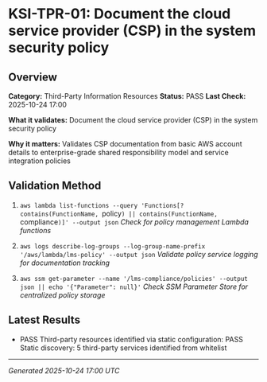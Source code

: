 # KSI-TPR-01: Document the cloud service provider (CSP) in the system security policy

## Overview

**Category:** Third-Party Information Resources
**Status:** PASS
**Last Check:** 2025-10-24 17:00

**What it validates:** Document the cloud service provider (CSP) in the system security policy

**Why it matters:** Validates CSP documentation from basic AWS account details to enterprise-grade shared responsibility model and service integration policies

## Validation Method

1. `aws lambda list-functions --query 'Functions[?contains(FunctionName, `policy`) || contains(FunctionName, `compliance`)]' --output json`
   *Check for policy management Lambda functions*

2. `aws logs describe-log-groups --log-group-name-prefix '/aws/lambda/lms-policy' --output json`
   *Validate policy service logging for documentation tracking*

3. `aws ssm get-parameter --name '/lms-compliance/policies' --output json || echo '{"Parameter": null}'`
   *Check SSM Parameter Store for centralized policy storage*

## Latest Results

- PASS Third-party resources identified via static configuration: PASS Static discovery: 5 third-party services identified from whitelist

---
*Generated 2025-10-24 17:00 UTC*
